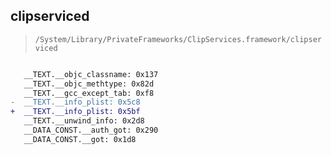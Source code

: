 ## clipserviced

> `/System/Library/PrivateFrameworks/ClipServices.framework/clipserviced`

```diff

   __TEXT.__objc_classname: 0x137
   __TEXT.__objc_methtype: 0x82d
   __TEXT.__gcc_except_tab: 0xf8
-  __TEXT.__info_plist: 0x5c8
+  __TEXT.__info_plist: 0x5bf
   __TEXT.__unwind_info: 0x2d8
   __DATA_CONST.__auth_got: 0x290
   __DATA_CONST.__got: 0x1d8

```
